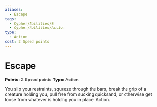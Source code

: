 ```yaml
---
aliases:
  - Escape
tags:
  - Cypher/Abilities/E
  - Cypher/Abilities/Action
type:
  - Action
cost: 2 Speed points
---
```


# Escape

**Points**: 2 Speed points
**Type**: Action

You slip your restraints, squeeze through the bars, break the grip of a creature holding you, pull free from sucking quicksand, or otherwise get loose from whatever is holding you in place. Action.
